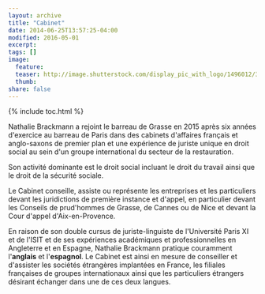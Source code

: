 ```yaml
---
layout: archive
title: "Cabinet"
date: 2014-06-25T13:57:25-04:00
modified: 2016-05-01
excerpt:
tags: []
image:
  feature:
  teaser: http://image.shutterstock.com/display_pic_with_logo/1496012/367198160/stock-photo-attorney-is-examining-business-documentation-367198160.jpg
  thumb:
share: false
---
```



{% include toc.html %}

Nathalie Brackmann a rejoint le barreau de Grasse en 2015 après six années d'exercice au barreau de Paris dans des cabinets d'affaires français et anglo-saxons de premier plan et une expérience de juriste unique en droit social au sein d'un groupe international du secteur de la restauration.

Son activité dominante est le droit social incluant le droit du travail ainsi que le droit de la sécurité sociale.

Le Cabinet conseille, assiste ou représente les entreprises et les particuliers devant les juridictions de première instance et d'appel, en particulier devant les Conseils de prud'hommes de Grasse, de Cannes ou de Nice et devant la Cour d'appel d'Aix-en-Provence.   

En raison de son double cursus de juriste-linguiste de l'Université Paris XI et de l'ISIT et de ses expériences académiques et professionnelles en Angleterre et en Espagne, Nathalie Brackmann pratique couramment l'**anglais** et l'**espagnol**. Le Cabinet est ainsi en mesure de conseiller et d'assister les sociétés étrangères implantées en France, les filiales françaises de groupes internationaux ainsi que les particuliers étrangers désirant échanger dans une de ces deux langues.
